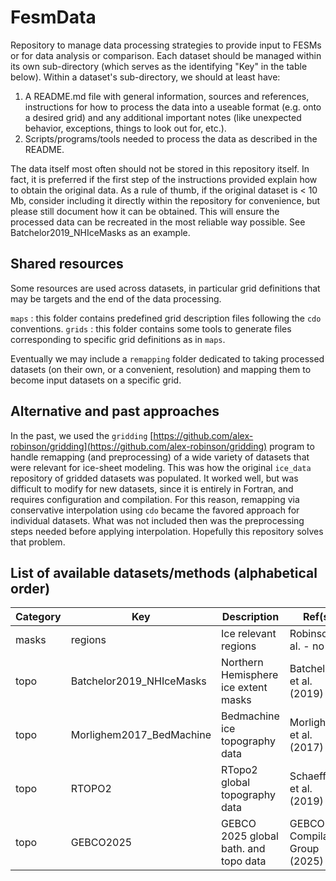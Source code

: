 # FesmData

Repository to manage data processing strategies to provide input to FESMs or for data analysis or comparison. Each dataset should be managed within its own sub-directory (which serves as the identifying "Key" in the table below). Within a dataset's sub-directory, we should at least have:

1. A README.md file with general information, sources and references, instructions for how to process the data into a useable format (e.g. onto a desired grid) and any additional important notes (like unexpected behavior, exceptions, things to look out for, etc.).
2. Scripts/programs/tools needed to process the data as described in the README.

The data itself most often should not be stored in this repository itself. In fact, it is preferred if the first step of the instructions provided explain how to obtain the original data. As a rule of thumb, if the original dataset is < 10 Mb, consider including it directly within the repository for convenience, but please still document how it can be obtained. This will ensure the processed data can be recreated in the most reliable way possible. See Batchelor2019_NHIceMasks as an example.

## Shared resources

Some resources are used across datasets, in particular grid definitions that may be targets and the end of the data processing.

`maps` : this folder contains predefined grid description files following the `cdo` conventions.
`grids` : this folder contains some tools to generate files corresponding to specific grid definitions as in `maps`.

Eventually we may include a `remapping` folder dedicated to taking processed datasets (on their own, or a convenient, resolution) and mapping them to become input datasets on a specific grid.

## Alternative and past approaches

In the past, we used the `gridding` [https://github.com/alex-robinson/gridding](https://github.com/alex-robinson/gridding) program to handle remapping (and preprocessing) of a wide variety of datasets that were relevant for ice-sheet modeling. This was how the original `ice_data` repository of gridded datasets was populated. It worked well, but was difficult to modify for new datasets, since it is entirely in Fortran, and requires configuration and compilation. For this reason, remapping via conservative interpolation using `cdo` became the favored approach for individual datasets. What was not included then was the preprocessing steps needed before applying interpolation. Hopefully this repository solves that problem.

## List of available datasets/methods (alphabetical order)

| Category | Key | Description | Ref(s) |
|----------|-----|-------------|--------|
| masks    | regions                  | Ice relevant regions                  | Robinson et al.  - no ref      |
| topo     | Batchelor2019_NHIceMasks | Northern Hemisphere ice extent masks  | Batchelor et al. (2019)        |
| topo     | Morlighem2017_BedMachine | Bedmachine ice topography data        | Morlighem et al. (2017)        |
| topo     | RTOPO2                   | RTopo2 global topography data         | Schaeffer et al. (2019)        |
| topo     | GEBCO2025                | GEBCO 2025 global bath. and topo data | GEBCO Compilation Group (2025) |